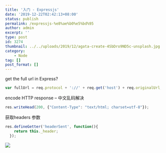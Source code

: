 ```yaml
---
title: '入门 - Expressjs'
date: '2019-12-22T02:42:13+08:00'
status: publish
permalink: /expressjs-%e8%ae%b0%e5%bd%95
author: admin
excerpt: ''
type: post
id: 3274
thumbnail: ../../uploads/2019/12/agata-create-4SbDro9ND5c-unsplash.jpg
category:
    - Node
tag: []
post_format: []
---
```

get the full url in Express?

```js
var fullUrl = req.protocol + '://' + req.get('host') + req.originalUrl;
```

encode HTTP response – 中文乱码解决

```js
res.writeHead(200, {"Content-Type": "text/html; charset=utf-8"}); 
```

获取headers 参数

```js
res.defineGetter('headerSent', function(){
    return this._header;
  });
```

![](../../uploads/2020/09/maldives_tropical_house_swimming_pool_spa_88020_5441x3707.jpg)